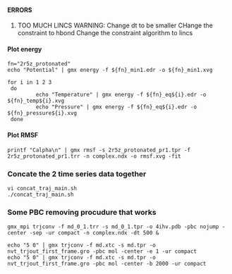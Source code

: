 #### ERRORS
1. TOO MUCH LINCS WARNING:
  Change dt to be smaller
  CHange the constraint to hbond
  Change the constraint algorithm to lincs


#### Plot energy

```
fn="2r5z_protonated"
echo "Potential" | gmx energy -f ${fn}_min1.edr -o ${fn}_min1.xvg

for i in 1 2 3
 do
         echo "Temperature" | gmx energy -f ${fn}_eq${i}.edr -o ${fn}_temp${i}.xvg
         echo "Pressure" | gmx energy -f ${fn}_eq${i}.edr -o ${fn}_pressure${i}.xvg
 done
```

#### Plot RMSF
```
printf "Calpha\n" | gmx rmsf -s 2r5z_protonated_pr1.tpr -f 2r5z_protonated_pr1.trr -n complex.ndx -o rmsf.xvg -fit
```

### Concate the 2 time series data together
```
vi concat_traj_main.sh
./concat_traj_main.sh
```

### Some PBC removing procudure that works

```
gmx_mpi trjconv -f md_0_1.trr -s md_0_1.tpr -o 4ihv.pdb -pbc nojump -center -sep -ur compact -n complex.ndx -dt 500 &
```
```
echo "5 0" | gmx trjconv -f md.xtc -s md.tpr -o nvt_trjout_first_frame.gro -pbc mol -center -e 1 -ur compact
echo "5 0" | gmx trjconv -f md.xtc -s md.tpr -o nvt_trjout_first_frame.gro -pbc mol -center -b 2000 -ur compact
```
